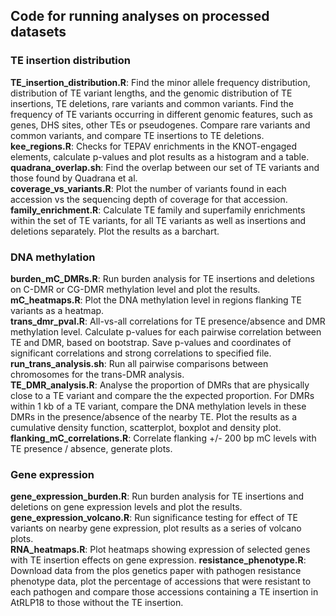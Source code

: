 ## Code for running analyses on processed datasets

### TE insertion distribution  
**TE_insertion_distribution.R**: Find the minor allele frequency distribution, distribution of TE variant lengths, and the genomic distribution of TE insertions, TE deletions, rare variants and common variants. Find the frequency of TE variants occurring in different genomic features, such as genes, DHS sites, other TEs or pseudogenes. Compare rare variants and common variants, and compare TE insertions to TE deletions.  
**kee_regions.R**: Checks for TEPAV enrichments in the KNOT-engaged elements, calculate p-values and plot results as a histogram and a table.  
**quadrana_overlap.sh**: Find the overlap between our set of TE variants and those found by Quadrana et al.  
**coverage_vs_variants.R**: Plot the number of variants found in each accession vs the sequencing depth of coverage for that accession.  
**family_enrichment.R**: Calculate TE family and superfamily enrichments within the set of TE variants, for all TE variants as well as insertions and deletions separately. Plot the results as a barchart.  

### DNA methylation    
**burden_mC_DMRs.R**: Run burden analysis for TE insertions and deletions on C-DMR or CG-DMR methylation level and plot the results.  
**mC_heatmaps.R**: Plot the DNA methylation level in regions flanking TE variants as a heatmap.  
**trans_dmr_pval.R**: All-vs-all correlations for TE presence/absence and DMR methylation level. Calculate p-values for each pairwise correlation between TE and DMR, based on bootstrap. Save p-values and coordinates of significant correlations and strong correlations to specified file.  
**run_trans_analysis.sh**: Run all pairwise comparisons between chromosomes for the trans-DMR analysis.  
**TE_DMR_analysis.R**: Analyse the proportion of DMRs that are physically close to a TE variant and compare the the expected proportion. For DMRs within 1 kb of a TE variant, compare the DNA methylation levels in these DMRs in the presence/absence of the nearby TE. Plot the results as a cumulative density function, scatterplot, boxplot and density plot.  
**flanking_mC_correlations.R**: Correlate flanking +/- 200 bp mC levels with TE presence / absence, generate plots.  

### Gene expression  
**gene_expression_burden.R**: Run burden analysis for TE insertions and deletions on gene expression levels and plot the results.  
**gene_expression_volcano.R**: Run significance testing for effect of TE variants on nearby gene expression, plot results as a series of volcano plots.  
**RNA_heatmaps.R**: Plot heatmaps showing expression of selected genes with TE insertion effects on gene expression.
**resistance_phenotype.R**:  Download data from the plos genetics paper with pathogen resistance phenotype data, plot the percentage of accessions that were resistant to each pathogen and compare those accessions containing a TE insertion in AtRLP18 to those without the TE insertion.  